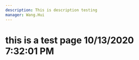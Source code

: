 ```yaml
---
description: This is description testing
manager: Wang.Hui
---
```

# this is a test page 10/13/2020 7:32:01 PM